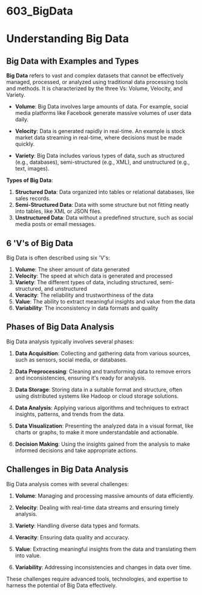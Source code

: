 # 603_BigData
# Understanding Big Data

## Big Data with Examples and Types

**Big Data** refers to vast and complex datasets that cannot be effectively managed, processed, or analyzed using traditional data processing tools and methods. It is characterized by the three Vs: Volume, Velocity, and Variety.

- **Volume**: Big Data involves large amounts of data. For example, social media platforms like Facebook generate massive volumes of user data daily.

- **Velocity**: Data is generated rapidly in real-time. An example is stock market data streaming in real-time, where decisions must be made quickly.

- **Variety**: Big Data includes various types of data, such as structured (e.g., databases), semi-structured (e.g., XML), and unstructured (e.g., text, images).

**Types of Big Data**:
1. **Structured Data**: Data organized into tables or relational databases, like sales records.
2. **Semi-Structured Data**: Data with some structure but not fitting neatly into tables, like XML or JSON files.
3. **Unstructured Data**: Data without a predefined structure, such as social media posts or email messages.

## 6 'V's of Big Data

Big Data is often described using six 'V's:
1. **Volume**: The sheer amount of data generated
2. **Velocity**: The speed at which data is generated and processed
3. **Variety**: The different types of data, including structured, semi-structured, and unstructured
4. **Veracity**: The reliability and trustworthiness of the data
5. **Value**: The ability to extract meaningful insights and value from the data
6. **Variability**: The inconsistency in data formats and quality

## Phases of Big Data Analysis

Big Data analysis typically involves several phases:

1. **Data Acquisition**: Collecting and gathering data from various sources, such as sensors, social media, or databases.

2. **Data Preprocessing**: Cleaning and transforming data to remove errors and inconsistencies, ensuring it's ready for analysis.

3. **Data Storage**: Storing data in a suitable format and structure, often using distributed systems like Hadoop or cloud storage solutions.

4. **Data Analysis**: Applying various algorithms and techniques to extract insights, patterns, and trends from the data.

5. **Data Visualization**: Presenting the analyzed data in a visual format, like charts or graphs, to make it more understandable and actionable.

6. **Decision Making**: Using the insights gained from the analysis to make informed decisions and take appropriate actions.

## Challenges in Big Data Analysis

Big Data analysis comes with several challenges:

1. **Volume**: Managing and processing massive amounts of data efficiently.

2. **Velocity**: Dealing with real-time data streams and ensuring timely analysis.

3. **Variety**: Handling diverse data types and formats.

4. **Veracity**: Ensuring data quality and accuracy.

5. **Value**: Extracting meaningful insights from the data and translating them into value.

6. **Variability**: Addressing inconsistencies and changes in data over time.

These challenges require advanced tools, technologies, and expertise to harness the potential of Big Data effectively.
